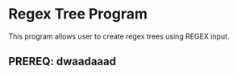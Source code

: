 # Regex Tree Program 

This program allows user to create regex trees using REGEX input. 

## PREREQ: dwaadaaad ###